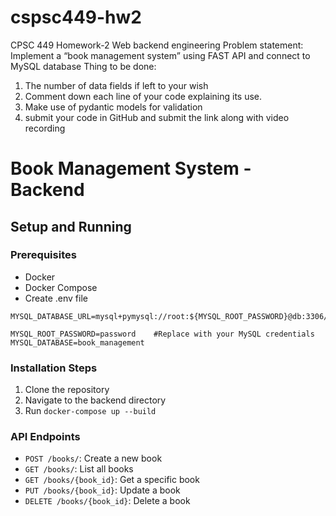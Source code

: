 # cspsc449-hw2
CPSC 449
Homework-2
Web backend engineering
Problem statement:
Implement a “book management system” using FAST API and connect to MySQL database
Thing to be done:
1) The number of data fields if left to your wish
2) Comment down each line of your code explaining its use.
3) Make use of pydantic models for validation
4) submit your code in GitHub and submit the link along with video recording

# Book Management System - Backend

## Setup and Running

### Prerequisites
- Docker
- Docker Compose
- Create .env file
```
MYSQL_DATABASE_URL=mysql+pymysql://root:${MYSQL_ROOT_PASSWORD}@db:3306/${MYSQL_DATABASE}

MYSQL_ROOT_PASSWORD=password    #Replace with your MySQL credentials
MYSQL_DATABASE=book_management
```

### Installation Steps
1. Clone the repository
2. Navigate to the backend directory
3. Run `docker-compose up --build`

### API Endpoints
- `POST /books/`: Create a new book
- `GET /books/`: List all books
- `GET /books/{book_id}`: Get a specific book
- `PUT /books/{book_id}`: Update a book
- `DELETE /books/{book_id}`: Delete a book